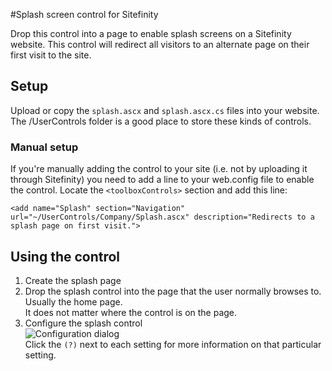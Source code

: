 #Splash screen control for Sitefinity

Drop this control into a page to enable splash screens on a Sitefinity website.
This control will redirect all visitors to an alternate page on their first visit to the site.

## Setup

Upload or copy the `splash.ascx` and `splash.ascx.cs` files into your website. The /UserControls folder is a good place to store these kinds of controls.

### Manual setup
If you're manually adding the control to your site (i.e. not by uploading it through Sitefinity) you need to add a line to your web.config file to enable the control. 
Locate the `<toolboxControls>` section and add this line:

    <add name="Splash" section="Navigation" url="~/UserControls/Company/Splash.ascx" description="Redirects to a splash page on first visit.">

## Using the control

1. Create the splash page
2. Drop the splash control into the page that the user normally browses to. Usually the home page.  
   It does not matter where the control is on the page.
3. Configure the splash control  
   ![Configuration dialog](http://www.alanta.nl/img/github-splash/configure.png)  
   Click the `(?)` next to each setting for more information on that particular setting.